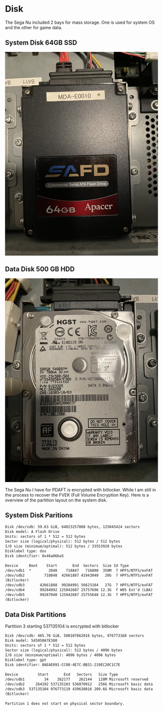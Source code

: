 # Disk

The Sega Nu included 2 bays for mass storage. One is used for system OS and the other for game data.

## System Disk 64GB SSD
![system disk](./../res/6DDCA33D-E332-4DAA-829F-8643DE2C906F.jpeg)

## Data Disk 500 GB HDD
![data disk](./../res/F4933767-F7C2-4686-871F-A04BD63502E3.jpeg)

The Sega Nu I have for PDAFT is encrypted with bitlocker. While I am still in the process to recover the FVEK (Full Volume Encryption Key). Here is a overview of the partition layout on the system disk.


## System Disk Paritions
```
Disk /dev/sdb: 59.63 GiB, 64023257088 bytes, 125045424 sectors
Disk model: A Flash Drive
Units: sectors of 1 * 512 = 512 bytes
Sector size (logical/physical): 512 bytes / 512 bytes
I/O size (minimum/optimal): 512 bytes / 33553920 bytes
Disklabel type: dos
Disk identifier: 0x46a06ba5

Device     Boot    Start       End  Sectors  Size Id Type
/dev/sdb1  *        2048    718847   716800  350M  7 HPFS/NTFS/exFAT
/dev/sdb2         718848  42661887 41943040   20G  7 HPFS/NTFS/exFAT (Bitlocker)
/dev/sdb3       42661888  99284991 56623104   27G  7 HPFS/NTFS/exFAT
/dev/sdb4       99284992 125042687 25757696 12.3G  f W95 Ext'd (LBA)
/dev/sdb5       99287040 125042687 25755648 12.3G  7 HPFS/NTFS/exFAT (Bitlocker)

```

## Data Disk Partitions
Partition 3 starting 537135104 is encrypted with bitlocker
```
Disk /dev/sdb: 465.76 GiB, 500107862016 bytes, 976773168 sectors
Disk model: 545050A7E380    
Units: sectors of 1 * 512 = 512 bytes
Sector size (logical/physical): 512 bytes / 4096 bytes
I/O size (minimum/optimal): 4096 bytes / 4096 bytes
Disklabel type: gpt
Disk identifier: 8AEAE091-CC08-4E7C-BB31-219EC20C1C7E

Device         Start       End   Sectors   Size Type
/dev/sdb1         34    262177    262144   128M Microsoft reserved
/dev/sdb2     264192 537135103 536870912   256G Microsoft basic data
/dev/sdb3  537135104 976773119 439638016 209.6G Microsoft basic data (Bitlocker)

Partition 1 does not start on physical sector boundary.


```